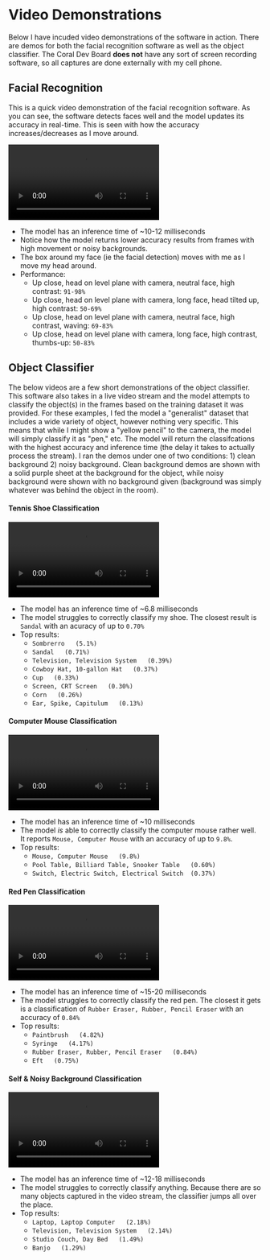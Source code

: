 # Video Demonstrations
Below I have incuded video demonstrations of the software in action. There are demos for both the facial recognition software as well as the object classifier. The Coral Dev Board **does not** have any sort of screen recording software, so all captures are done externally with my cell phone.

## Facial Recognition
This is a quick video demonstration of the facial recognition software. As you can see, the software detects faces well and the model updates its accuracy in real-time. This is seen with how the accuracy increases/decreases as I move around. 

   ![](../etc/videos/facial_classifier_demo.mov)
   - The model has an inference time of ~10-12 milliseconds
   - Notice how the model returns lower accuracy results from frames with high movement or noisy backgrounds.
   - The box around my face (ie the facial detection) moves with me as I move my head around.
   - Performance:
      - Up close, head on level plane with camera, neutral face, high contrast: `91-98%`
      - Up close, head on level plane with camera, long face, head tilted up, high contrast: `50-69%`
      - Up close, head on level plane with camera, neutral face, high contrast, waving: `69-83%`
      - Up close, head on level plane with camera, long face, high contrast, thumbs-up: `50-83%`
        
## Object Classifier
The below videos are a few short demonstrations of the object classifier. This software also takes in a live video stream and the model attempts to classify the object(s) in the frames based on the training dataset it was provided. For these examples, I fed the model a "generalist" dataset that includes a wide variety of object, however nothing very specific. This means that while I might show a "yellow pencil" to the camera, the model will simply classify it as "pen," etc. The model will return the classifcations with the highest accuracy and inference time (the delay it takes to actually process the stream). I ran the demos under one of two conditions: 1) clean background 2) noisy background. Clean background demos are shown with a solid purple sheet at the background for the object, while noisy background were shown with no background given (background was simply whatever was behind the object in the room).

#### Tennis Shoe Classification
   ![](../etc/videos/shoe_classifier_demo.mov)
   - The model has an inference time of ~6.8 milliseconds
   - The model struggles to correctly classify my shoe. The closest result is `Sandal` with an acuracy of up to `0.70%`
   - Top results:
      - `Sombrerro   (5.1%)`
      - `Sandal   (0.71%)`
      - `Television, Television System   (0.39%)`
      - `Cowboy Hat, 10-gallon Hat   (0.37%)`
      - `Cup   (0.33%)`
      - `Screen, CRT Screen   (0.30%)`
      - `Corn   (0.26%)`
      - `Ear, Spike, Capitulum   (0.13%)`
      
#### Computer Mouse Classification
   ![](../etc/videos/mouse_classifier_demo.mov)
   - The model has an inference time of ~10 milliseconds
   - The model *is* able to correctly classify the computer mouse rather well. It reports `Mouse, Computer Mouse` with an accuracy of up to `9.8%`.
   - Top results:
      - `Mouse, Computer Mouse   (9.8%)`
      - `Pool Table, Billiard Table, Snooker Table   (0.60%)`
      - `Switch, Electric Switch, Electrical Switch  (0.37%)`
#### Red Pen Classification
   ![](../etc/videos/pen_classifier_demo.mov)
   - The model has an inference time of ~15-20 milliseconds
   - The model struggles to correctly classify the red pen. The closest it gets is a classification of `Rubber Eraser, Rubber, Pencil Eraser` with an accuracy of `0.84%`
   - Top results:
      - `Paintbrush   (4.82%)`
      - `Syringe   (4.17%)`
      - `Rubber Eraser, Rubber, Pencil Eraser   (0.84%)`
      - `Eft   (0.75%)`
      
#### Self & Noisy Background Classification
   ![](../etc/videos/self_classifier_demo.mov)
   - The model has an inference time of ~12-18 milliseconds
   - The model struggles to correctly classify anything. Because there are so many objects captured in the video stream, the classifier jumps all over the place. 
   - Top results:
      - `Laptop, Laptop Computer   (2.18%)`
      - `Television, Television System   (2.14%)`
      - `Studio Couch, Day Bed   (1.49%)`
      - `Banjo   (1.29%)`
      
